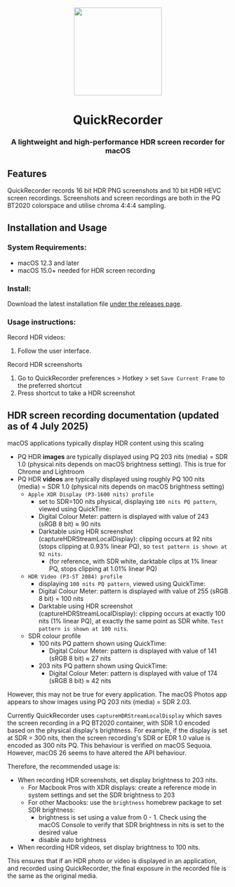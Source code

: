 #
<p align="center">
<img src="./QuickRecorder/Assets.xcassets/AppIcon.appiconset/icon_128x128@2x.png" width="200" height="200" />
<h1 align="center">QuickRecorder</h1>
<h3 align="center">A lightweight and high-performance HDR screen recorder for macOS
</p>

## Features
QuickRecorder records 16 bit HDR PNG screenshots and 10 bit HDR HEVC screen recordings. Screenshots and screen recordings are both in the PQ BT2020 colorspace and utilise chroma 4:4:4 sampling.

## Installation and Usage
### System Requirements:
- macOS 12.3 and later
- macOS 15.0+ needed for HDR screen recording

### Install:
Download the latest installation file [under the releases page](../../releases/latest).

### Usage instructions:

Record HDR videos:
1. Follow the user interface.

Record HDR screenshorts
1. Go to QuickRecorder preferences > Hotkey > set `Save Current Frame` to the preferred shortcut
2. Press shortcut to take a HDR screenshot


## HDR screen recording documentation (updated as of 4 July 2025)

macOS applications typically display HDR content using this scaling
- PQ HDR **images** are typically displayed using PQ 203 nits (media) = SDR 1.0 (physical nits depends on macOS brightness setting). This is true for Chrome and Lightroom
- PQ HDR **videos** are typically displayed using roughly PQ 100 nits (media) = SDR 1.0 (physical nits depends on macOS brightness setting)
  - `Apple XDR Display (P3-1600 nits) profile`
    - set to SDR=100 nits physical, displaying `100 nits PQ pattern`, viewed using QuickTime:
    - Digital Colour Meter: pattern is displayed with value of 243 (sRGB 8 bit) ≈ 90 nits
    - Darktable using HDR screenshot (captureHDRStreamLocalDisplay): clipping occurs at 92 nits (stops clipping at 0.93% linear PQ), so `test pattern is shown at 92 nits`.
      - (for reference, with SDR white, darktable clips at 1% linear PQ, stops clipping at 1.01% linear PQ)
  - `HDR Video (P3-ST 2084) profile`
    - displaying `100 nits PQ pattern`, viewed using QuickTime:
    - Digital Colour Meter: pattern is displayed with value of 255 (sRGB 8 bit) = 100 nits
    - Darktable using HDR screenshot (captureHDRStreamLocalDisplay): clipping occurs at exactly 100 nits (1% linear PQ), at exactly the same point as SDR white. `Test pattern is shown at 100 nits`.
  - SDR colour profile
    - 100 nits PQ pattern shown using QuickTime:
      - Digital Colour Meter: pattern is displayed with value of 141 (sRGB 8 bit) ≈ 27 nits
    - 203 nits PQ pattern shown using QuickTime:
      - Digital Colour Meter: pattern is displayed with value of 174 (sRGB 8 bit) ≈ 42 nits
      
However, this may not be true for every application. The macOS Photos app appears to show images using PQ 203 nits (media) = SDR 2.03.

Currently QuickRecorder uses `captureHDRStreamLocalDisplay` which saves the screen recording in a PQ BT2020 container, with SDR 1.0 encoded based on the physical display's brightness. For example, if the display is set at SDR = 300 nits, then the screen recording's SDR or EDR 1.0 value is encoded as 300 nits PQ. This behaviour is verified on macOS Sequoia. However, macOS 26 seems to have altered the API behaviour.

Therefore, the recommended usage is:
- When recording HDR screenshots, set display brightness to 203 nits.
  - For Macbook Pros with XDR displays: create a reference mode in system settings and set the SDR brightness to 203
  - For other Macbooks: use the `brightness` homebrew package to set SDR brightness:
    - brightness is set using a value from 0 - 1. Check using the macOS Console to verify that SDR brightness in nits is set to the desired value
    - disable auto brightness
- When recording HDR videos, set display brightness to 100 nits.

This ensures that if an HDR photo or video is displayed in an application, and recorded using QuickRecorder, the final exposure in the recorded file is the same as the original media.



